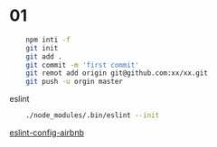 # 01

```bash
    npm inti -f
    git init
    git add .
    git commit -m 'first commit'
    git remot add origin git@github.com:xx/xx.git
    git push -u orgin master
```
eslint

```bash
    ./node_modules/.bin/eslint --init
```

[eslint-config-airbnb](https://www.npmjs.com/package/eslint-config-airbnb)